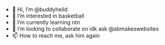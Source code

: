 - 👋 Hi, I’m @buddyheild
- 👀 I’m interested in basketball 
- 🌱 I’m currently learning ntn
- 💞️ I’m looking to collaborate on idk ask @abmakeswebsites
- 📫 How to reach me, ask him again

<!---
buddyheild/buddyheild is a ✨ special ✨ repository because its `README.md` (this file) appears on your GitHub profile.
You can click the Preview link to take a look at your changes.
--->
